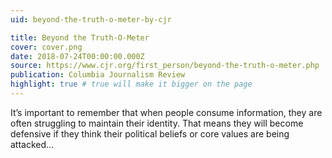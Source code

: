 ```yaml
---
uid: beyond-the-truth-o-meter-by-cjr

title: Beyond the Truth-O-Meter
cover: cover.png
date: 2018-07-24T00:00:00.000Z
source: https://www.cjr.org/first_person/beyond-the-truth-o-meter.php
publication: Columbia Journalism Review
highlight: true # true will make it bigger on the page
---
```


It’s important to remember that when people consume information, they are often struggling to maintain their identity. That means they will become defensive if they think their political beliefs or core values are being attacked...

